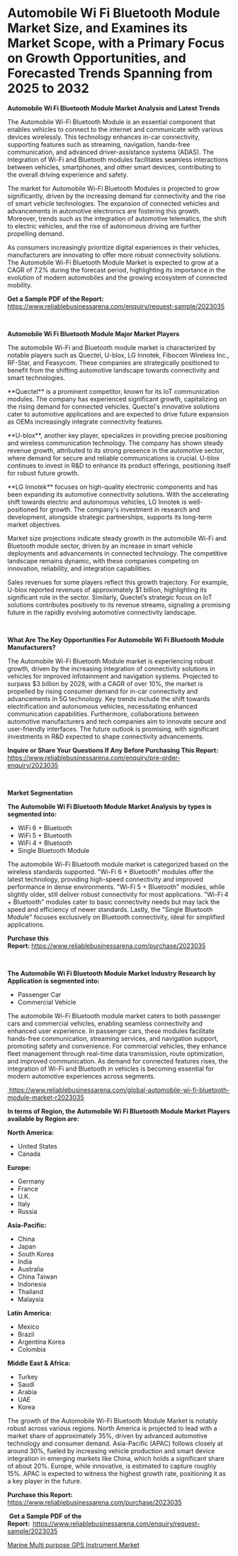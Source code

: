 <p><h1>Automobile Wi Fi Bluetooth Module Market Size, and Examines its Market Scope, with a Primary Focus on Growth Opportunities, and Forecasted Trends Spanning from 2025 to 2032</h1></p><p><strong>Automobile Wi Fi Bluetooth Module Market Analysis and Latest Trends</strong></p>
<p><p>The Automobile Wi-Fi Bluetooth Module is an essential component that enables vehicles to connect to the internet and communicate with various devices wirelessly. This technology enhances in-car connectivity, supporting features such as streaming, navigation, hands-free communication, and advanced driver-assistance systems (ADAS). The integration of Wi-Fi and Bluetooth modules facilitates seamless interactions between vehicles, smartphones, and other smart devices, contributing to the overall driving experience and safety.</p><p>The market for Automobile Wi-Fi Bluetooth Modules is projected to grow significantly, driven by the increasing demand for connectivity and the rise of smart vehicle technologies. The expansion of connected vehicles and advancements in automotive electronics are fostering this growth. Moreover, trends such as the integration of automotive telematics, the shift to electric vehicles, and the rise of autonomous driving are further propelling demand.</p><p>As consumers increasingly prioritize digital experiences in their vehicles, manufacturers are innovating to offer more robust connectivity solutions. The Automobile Wi-Fi Bluetooth Module Market is expected to grow at a CAGR of 7.2% during the forecast period, highlighting its importance in the evolution of modern automobiles and the growing ecosystem of connected mobility.</p></p>
<p><strong>Get a Sample PDF of the Report:&nbsp;</strong> <a href="https://www.reliablebusinessarena.com/enquiry/request-sample/2023035?utm_campaign=3286&utm_medium=2&utm_source=Github&utm_content=ia&utm_term=29032025&utm_id=automobile-wi-fi-bluetooth-module">https://www.reliablebusinessarena.com/enquiry/request-sample/2023035</a></p>
<p>&nbsp;</p>
<p><strong>Automobile Wi Fi Bluetooth Module Major Market Players</strong></p>
<p><p>The automobile Wi-Fi and Bluetooth module market is characterized by notable players such as Quectel, U-blox, LG Innotek, Fibocom Wireless Inc., RF-Star, and Feasycom. These companies are strategically positioned to benefit from the shifting automotive landscape towards connectivity and smart technologies.</p><p>**Quectel** is a prominent competitor, known for its IoT communication modules. The company has experienced significant growth, capitalizing on the rising demand for connected vehicles. Quectel's innovative solutions cater to automotive applications and are expected to drive future expansion as OEMs increasingly integrate connectivity features.</p><p>**U-blox**, another key player, specializes in providing precise positioning and wireless communication technology. The company has shown steady revenue growth, attributed to its strong presence in the automotive sector, where demand for secure and reliable communications is crucial. U-blox continues to invest in R&D to enhance its product offerings, positioning itself for robust future growth.</p><p>**LG Innotek** focuses on high-quality electronic components and has been expanding its automotive connectivity solutions. With the accelerating shift towards electric and autonomous vehicles, LG Innotek is well-positioned for growth. The company's investment in research and development, alongside strategic partnerships, supports its long-term market objectives.</p><p>Market size projections indicate steady growth in the automobile Wi-Fi and Bluetooth module sector, driven by an increase in smart vehicle deployments and advancements in connected technology. The competitive landscape remains dynamic, with these companies competing on innovation, reliability, and integration capabilities.</p><p>Sales revenues for some players reflect this growth trajectory. For example, U-blox reported revenues of approximately $1 billion, highlighting its significant role in the sector. Similarly, Quectel’s strategic focus on IoT solutions contributes positively to its revenue streams, signaling a promising future in the rapidly evolving automotive connectivity landscape.</p></p>
<p>&nbsp;</p>
<p><strong>What Are The Key Opportunities For Automobile Wi Fi Bluetooth Module Manufacturers?</strong></p>
<p><p>The Automobile Wi-Fi Bluetooth Module market is experiencing robust growth, driven by the increasing integration of connectivity solutions in vehicles for improved infotainment and navigation systems. Projected to surpass $3 billion by 2028, with a CAGR of over 10%, the market is propelled by rising consumer demand for in-car connectivity and advancements in 5G technology. Key trends include the shift towards electrification and autonomous vehicles, necessitating enhanced communication capabilities. Furthermore, collaborations between automotive manufacturers and tech companies aim to innovate secure and user-friendly interfaces. The future outlook is promising, with significant investments in R&D expected to shape connectivity advancements.</p></p>
<p><strong>Inquire or Share Your Questions If Any Before Purchasing This Report:</strong> <a href="https://www.reliablebusinessarena.com/enquiry/pre-order-enquiry/2023035?utm_campaign=3286&utm_medium=2&utm_source=Github&utm_content=ia&utm_term=29032025&utm_id=automobile-wi-fi-bluetooth-module">https://www.reliablebusinessarena.com/enquiry/pre-order-enquiry/2023035</a></p>
<p>&nbsp;</p>
<p><strong>Market Segmentation</strong></p>
<p><strong>The Automobile Wi Fi Bluetooth Module Market Analysis by types is segmented into:</strong></p>
<p><ul><li>WiFi 6 + Bluetooth</li><li>WiFi 5 + Bluetooth</li><li>WiFi 4 + Bluetooth</li><li>Single Bluetooth Module</li></ul></p>
<p><p>The automobile Wi-Fi Bluetooth module market is categorized based on the wireless standards supported. "Wi-Fi 6 + Bluetooth" modules offer the latest technology, providing high-speed connectivity and improved performance in dense environments. "Wi-Fi 5 + Bluetooth" modules, while slightly older, still deliver robust connectivity for most applications. "Wi-Fi 4 + Bluetooth" modules cater to basic connectivity needs but may lack the speed and efficiency of newer standards. Lastly, the "Single Bluetooth Module" focuses exclusively on Bluetooth connectivity, ideal for simplified applications.</p></p>
<p><strong>Purchase this Report:&nbsp;</strong><a href="https://www.reliablebusinessarena.com/purchase/2023035?utm_campaign=3286&utm_medium=2&utm_source=Github&utm_content=ia&utm_term=29032025&utm_id=automobile-wi-fi-bluetooth-module">https://www.reliablebusinessarena.com/purchase/2023035</a></p>
<p>&nbsp;</p>
<p><strong>The Automobile Wi Fi Bluetooth Module Market Industry Research by Application is segmented into:</strong></p>
<p><ul><li>Passenger Car</li><li>Commercial Vehicle</li></ul></p>
<p><p>The automobile Wi-Fi Bluetooth module market caters to both passenger cars and commercial vehicles, enabling seamless connectivity and enhanced user experience. In passenger cars, these modules facilitate hands-free communication, streaming services, and navigation support, promoting safety and convenience. For commercial vehicles, they enhance fleet management through real-time data transmission, route optimization, and improved communication. As demand for connected features rises, the integration of Wi-Fi and Bluetooth in vehicles is becoming essential for modern automotive experiences across segments.</p></p>
<p><a href="https://www.reliablebusinessarena.com/global-automobile-wi-fi-bluetooth-module-market-r2023035?utm_campaign=3286&utm_medium=2&utm_source=Github&utm_content=ia&utm_term=29032025&utm_id=automobile-wi-fi-bluetooth-module">&nbsp;https://www.reliablebusinessarena.com/global-automobile-wi-fi-bluetooth-module-market-r2023035</a></p>
<p><strong>In terms of Region, the Automobile Wi Fi Bluetooth Module Market Players available by Region are:</strong></p>
<p>
    <p> <strong> North America: </strong>
        <ul>
            <li>United States</li>
            <li>Canada</li>
        </ul>
        </p> 
    <p> <strong> Europe: </strong>
        <ul>
            <li>Germany</li>
            <li>France</li>
            <li>U.K.</li>
            <li>Italy</li>
            <li>Russia</li>
        </ul>
        </p> 
    <p> <strong> Asia-Pacific: </strong>
        <ul>
            <li>China</li>
            <li>Japan</li>
            <li>South Korea</li>
            <li>India</li>
            <li>Australia</li>
            <li>China Taiwan</li>
            <li>Indonesia</li>
            <li>Thailand</li>
            <li>Malaysia</li>
        </ul>
        </p> 
    <p> <strong> Latin America: </strong>
        <ul>
            <li>Mexico</li>
            <li>Brazil</li>
            <li>Argentina Korea</li>
            <li>Colombia</li>
        </ul>
        </p> 
    <p> <strong> Middle East & Africa: </strong>
        <ul>
            <li>Turkey</li>
            <li>Saudi</li>
            <li>Arabia</li>
            <li>UAE</li>
            <li>Korea</li>
        </ul>
    </p>
    </p>
<p><p>The growth of the Automobile Wi-Fi Bluetooth Module Market is notably robust across various regions. North America is projected to lead with a market share of approximately 35%, driven by advanced automotive technology and consumer demand. Asia-Pacific (APAC) follows closely at around 30%, fueled by increasing vehicle production and smart device integration in emerging markets like China, which holds a significant share of about 20%. Europe, while innovative, is estimated to capture roughly 15%. APAC is expected to witness the highest growth rate, positioning it as a key player in the future.</p></p>
<p><strong>Purchase this Report: </strong><a href="https://www.reliablebusinessarena.com/purchase/2023035?utm_campaign=3286&utm_medium=2&utm_source=Github&utm_content=ia&utm_term=29032025&utm_id=automobile-wi-fi-bluetooth-module">https://www.reliablebusinessarena.com/purchase/2023035</a></p>
<p>&nbsp;<strong>Get a Sample PDF of the Report:&nbsp;&nbsp;</strong><a href="https://www.reliablebusinessarena.com/enquiry/request-sample/2023035?utm_campaign=3286&utm_medium=2&utm_source=Github&utm_content=ia&utm_term=29032025&utm_id=automobile-wi-fi-bluetooth-module">https://www.reliablebusinessarena.com/enquiry/request-sample/2023035</a></p>
<p><strong></strong></p>
<p><p><a href="https://github.com/mateyappiazo/Market-Research-Report-List-1/blob/main/marine-multi-purpose-gps-instrument-market.md?utm_campaign=3286&utm_medium=2&utm_source=Github&utm_content=ia&utm_term=29032025&utm_id=automobile-wi-fi-bluetooth-module">Marine Multi purpose GPS Instrument Market</a></p></p>